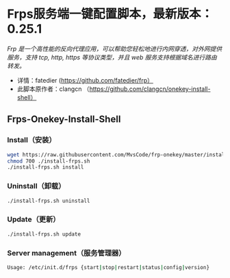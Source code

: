 
Frps服务端一键配置脚本，最新版本：0.25.1
===========

*Frp 是一个高性能的反向代理应用，可以帮助您轻松地进行内网穿透，对外网提供服务，支持 tcp, http, https 等协议类型，并且 web 服务支持根据域名进行路由转发。*

* 详情：fatedier (https://github.com/fatedier/frp）
* 此脚本原作者：clangcn （https://github.com/clangcn/onekey-install-shell）

## Frps-Onekey-Install-Shell  

### Install（安装）

```Bash
wget https://raw.githubusercontent.com/MvsCode/frp-onekey/master/install-frps.sh -O ./install-frps.sh
chmod 700 ./install-frps.sh
./install-frps.sh install
```

### Uninstall（卸载）
```Bash
./install-frps.sh uninstall
```
### Update（更新）
```Bash
./install-frps.sh update
```
### Server management（服务管理器）
```Bash
Usage: /etc/init.d/frps {start|stop|restart|status|config|version}
```
